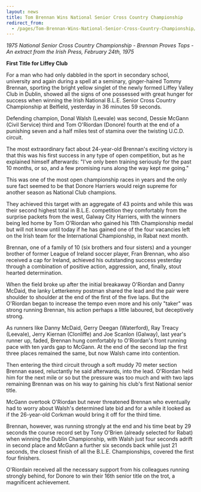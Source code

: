 ```yaml
---
layout: news
title: Tom Brennan Wins National Senior Cross Country Championship
redirect_from:
  - /pages/Tom-Brennan-Wins-National-Senior-Cross-Country-Championship/24/
---
```


*1975 National Senior Cross Country Championship - Brennan Proves Tops - An extract from the Irish Press, February 24th, 1975*

**First Title for Liffey Club**

For a man who had only dabbled in the sport in secondary school, university and again during a spell at a seminary, ginger-haired Tommy Brennan, sporting the bright yellow singlet of the newly formed Liffey Valley Club in Dublin, showed all the signs of one possessed with great hunger for success when winning the Irish National B.L.E. Senior Cross Country Championship at Belfield, yesterday in 36 minutes 59 seconds.

Defending champion, Donal Walsh (Leevale) was second, Dessie McGann (Civil Service) third and Tom O'Riordan (Donore) fourth at the end of a punishing seven and a half miles test of stamina over the twisting U.C.D. circuit.

The most extraordinary fact about 24-year-old Brennan's exciting victory is that this was his first success in any type of open competition, but as he explained himself afterwards: "I've only been training seriously for the past 10 months, or so, and a few promising runs along the way kept me going."

This was one of the most open championship races in years and the only sure fact seemed to be that Donore Harriers would reign supreme for another season as National Club champions.

They achieved this target with an aggregate of 43 points and while this was their second highest total in B.L.E. competition they comfortably from the surprise packets from the west, Galway City Harriers, with the winners being led home by Tom O'Riordan who gained his 11th Championship medal but will not know until today if he has gained one of the four vacancies left on the Irish team for the International Championship, in Rabat next month.

Brennan, one of a family of 10 (six brothers and four sisters) and a younger brother of former League of Ireland soccer player, Fran Brennan, who also received a cap for Ireland, achieved his outstanding success yesterday through a combination of positive action, aggression, and, finally, stout hearted determination.

When the field broke up after the initial breakaway O'Riordan and Danny McDaid, the lanky Letterkenny postman shared the lead and the pair were shoulder to shoulder at the end of the first of the five laps. But the O'Riordan began to increase the tempo even more and his only "taker" was strong running Brennan, his action perhaps a little laboured, but deceptively strong.

As runners like Danny McDaid, Gerry Deegan (Waterford), Ray Treacy (Leevale), Jerry Kiernan (Clonliffe) and Joe Scanlon (Galway), last year's runner up, faded, Brennan hung comfortably to O'Riordan's front running pace with ten yards gap to McGann. At the end of the second lap the first three places remained the same, but now Walsh came into contention.

Then entering the third circuit through a soft muddy 70 meter section Brennan eased, reluctantly he said afterwards, into the lead. O'Riordan held him for the next mile or so but the pressure was too much and with two laps remaining Brennan was on his way to gaining his club's first National senior title.

McGann overtook O'Riordan but never threatened Brennan who eventually had to worry about Walsh's determined late bid and for a while it looked as if the 26-year-old Corkman would bring it off for the third time.

Brennan, however, was running strongly at the end and his time beat by 29 seconds the course record set by Tony O'Brien (already selected for Rabat) when winning the Dublin Championship, with Walsh just four seconds adrift in second place and McGann a further six seconds back while just 21 seconds, the closest finish of all the B.L.E. Championships, covered the first four finishers.

O'Riordain received all the necessary support from his colleagues running strongly behind, for Donore to win their 16th senior title on the trot, a magnificent achievement.
